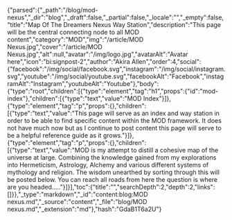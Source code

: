 {"parsed":{"_path":"/blog/mod-nexus","_dir":"blog","_draft":false,"_partial":false,"_locale":"","_empty":false,"title":"Map Of The Dreamers Nexus Way Station","description":"This page will be the central connecting node to all MOD content","category":"MOD","img":"/article/MOD Nexus.jpg","cover":"/article/MOD Nexus.jpg","alt":null,"avatar":"/img/logo.jpg","avatarAlt":"Avatar here","icon":"bi:signpost-2","author":"Akira Allen","order":4,"social":{"facebook":"/img/social/facebook.svg","instagram":"/img/social/instagram.svg","youtube":"/img/social/youtube.svg","facebookAlt":"Facebook","instagramAlt":"Instagram","youtubeAlt":"Youtube"},"body":{"type":"root","children":[{"type":"element","tag":"h1","props":{"id":"mod-index"},"children":[{"type":"text","value":"MOD Index"}]},{"type":"element","tag":"p","props":{},"children":[{"type":"text","value":"This page will serve as an index and way station in order to be able to find specific content within the MOD framework. It does not have much now but as I continue to post content this page will serve to be a helpful reference guide as it grows."}]},{"type":"element","tag":"p","props":{},"children":[{"type":"text","value":"MOD is my attempt to distill a cohesive map of the universe at large. Combining the knowledge gained from my explorations into Hermeticism, Astrology, Alchemy and various different systems of mythology and religion. The wisdom unearthed by sorting through this will be posted below. You can reach all roads from here the question is where are you headed....."}]}],"toc":{"title":"","searchDepth":2,"depth":2,"links":[]}},"_type":"markdown","_id":"content:blog:MOD nexus.md","_source":"content","_file":"blog/MOD nexus.md","_extension":"md"},"hash":"GdaB1T6a2U"}